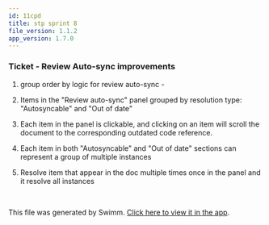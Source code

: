 ```yaml
---
id: 11cpd
title: stp sprint 8
file_version: 1.1.2
app_version: 1.7.0
---
```


### **Ticket - Review Auto-sync improvements**

1.  group order by logic for review auto-sync -

2.  Items in the "Review auto-sync" panel grouped by resolution type: "Autosyncable" and "Out of date"

3.  Each item in the panel is clickable, and clicking on an item will scroll the document to the corresponding outdated code reference.

4.  Each item in both "Autosyncable" and "Out of date" sections can represent a group of multiple instances

5.  Resolve item that appear in the doc multiple times once in the panel and it resolve all instances

<br/>

This file was generated by Swimm. [Click here to view it in the app](https://swimm-web-app.web.app/repos/Z2l0aHViJTNBJTNBTm9hUmVwbyUzQSUzQU5vYW96ZXI=/docs/11cpd).
